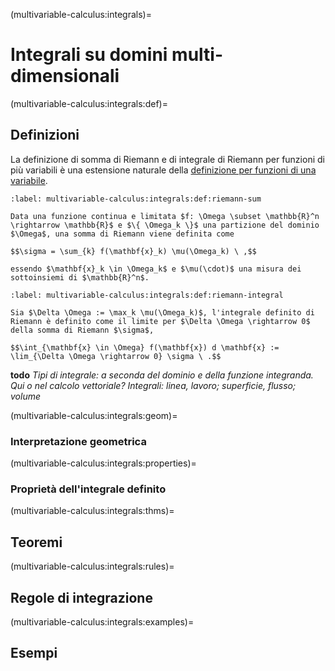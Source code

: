 (multivariable-calculus:integrals)=
# Integrali su domini multi-dimensionali

(multivariable-calculus:integrals:def)=
## Definizioni
La definizione di somma di Riemann e di integrale di Riemann per funzioni di più variabili è una estensione naturale della [definizione per funzioni di una variabile](infinitesimal-calculus:integrals:def).

```{prf:definition} Somma di Riemann
:label: multivariable-calculus:integrals:def:riemann-sum

Data una funzione continua e limitata $f: \Omega \subset \mathbb{R}^n \rightarrow \mathbb{R}$ e $\{ \Omega_k \}$ una partizione del dominio $\Omega$, una somma di Riemann viene definita come

$$\sigma = \sum_{k} f(\mathbf{x}_k) \mu(\Omega_k) \ ,$$

essendo $\mathbf{x}_k \in \Omega_k$ e $\mu(\cdot)$ una misura dei sottoinsiemi di $\mathbb{R}^n$.
```

```{prf:definition} Integrale di Riemann
:label: multivariable-calculus:integrals:def:riemann-integral

Sia $\Delta \Omega := \max_k \mu(\Omega_k)$, l'integrale definito di Riemann è definito come il limite per $\Delta \Omega \rightarrow 0$ della somma di Riemann $\sigma$,

$$\int_{\mathbf{x} \in \Omega} f(\mathbf{x}) d \mathbf{x} := \lim_{\Delta \Omega \rightarrow 0} \sigma \ .$$
```

**todo** *Tipi di integrale: a seconda del dominio e della funzione integranda. Qui o nel calcolo vettoriale? Integrali: linea, lavoro; superficie, flusso; volume*

(multivariable-calculus:integrals:geom)=
### Interpretazione geometrica

(multivariable-calculus:integrals:properties)=
### Proprietà dell'integrale definito

(multivariable-calculus:integrals:thms)=
## Teoremi

(multivariable-calculus:integrals:rules)=
## Regole di integrazione

(multivariable-calculus:integrals:examples)=
## Esempi

